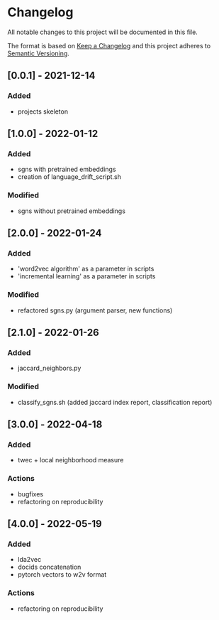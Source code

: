 # Changelog
All notable changes to this project will be documented in this file.

The format is based on [Keep a Changelog](http://keepachangelog.com/en/1.0.0/)
and this project adheres to [Semantic Versioning](http://semver.org/spec/v2.0.0.html).

## [0.0.1] - 2021-12-14
### Added
- projects skeleton

## [1.0.0] - 2022-01-12
### Added
- sgns with pretrained embeddings
- creation of language_drift_script.sh
### Modified
- sgns without pretrained embeddings

## [2.0.0] - 2022-01-24
### Added
- 'word2vec algorithm' as a parameter in scripts
- 'incremental learning' as a parameter in scripts
### Modified
- refactored sgns.py (argument parser, new functions)

## [2.1.0] - 2022-01-26
### Added
- jaccard_neighbors.py
### Modified
- classify_sgns.sh (added jaccard index report, classification report)

## [3.0.0] - 2022-04-18
### Added
- twec + local neighborhood measure
### Actions
- bugfixes
- refactoring on reproducibility

## [4.0.0] - 2022-05-19
### Added
- lda2vec
- docids concatenation
- pytorch vectors to w2v format
### Actions
- refactoring on reproducibility



